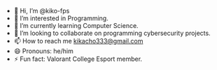 - 👋 Hi, I’m @kiko-fps
- 👀 I’m interested in Programming.
- 🌱 I’m currently learning Computer Science.
- 💞️ I’m looking to collaborate on programming cybersecurity projects.
- 📫 How to reach me kikacho333@gmail.com
- 😄 Pronouns: he/him
- ⚡ Fun fact: Valorant College Esport member.
<!---
kiko-fps/kiko-fps is a ✨ special ✨ repository because its `README.md` (this file) appears on your GitHub profile.
You can click the Preview link to take a look at your changes.
--->
